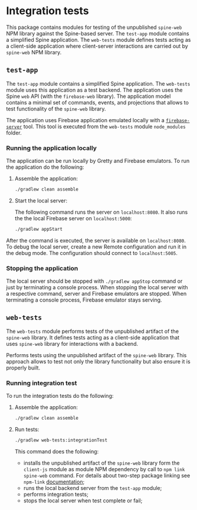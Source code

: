 # Integration tests

This package contains modules for testing of the unpublished `spine-web` NPM library against
the Spine-based server. The `test-app` module contains a simplified Spine application.
The `web-tests` module defines tests acting as a client-side application where client-server
interactions are carried out by `spine-web` NPM library.

## `test-app`

The `test-app` module contains a simplified Spine application. The `web-tests` module uses this
application as a test backend. The application uses the Spine `web` API (with the `firebase-web`
library). The application model contains a minimal set of commands, events, and projections that
allows to test functionality of the `spine-web` library.

The application uses Firebase application emulated locally with a [`firebase-server`](https://www.npmjs.com/package/firebase-server)
tool. This tool is executed from the `web-tests` module `node_modules` folder.

### Running the application locally

The application can be run locally by Gretty and Firebase emulators. To run the
application do the following:
1. Assemble the application:
    ```bash
    ./gradlew clean assemble
    ```
    
2. Start the local server:

    The following command runs the server on `localhost:8080`. It also runs
    the the local Firebase server on `localhost:5000`:
    ```bash
    ./gradlew appStart
    ```

After the command is executed, the server is available on `localhost:8080`.
To debug the local server, create a new Remote configuration and run it in the debug mode.
The configuration should connect to `localhost:5005`.

### Stopping the application
 
The local server should be stopped with `./gradlew appStop` command or just by terminating a
console process. When stopping the local server with a respective command, server and
Firebase emulators are stopped. When terminating a console process, Firebase emulator stays serving.

## `web-tests`

The `web-tests` module performs tests of the unpublished artifact of the `spine-web` library. It
defines tests acting as a client-side application that uses `spine-web` library for interactions
with a backend.

Performs tests using the unpublished artifact of the `spine-web` library. This approach allows to
test not only the library functionality but also ensure it is properly built.

### Running integration test

To run the integration tests do the following:
1. Assemble the application:
    ```bash
    ./gradlew clean assemble
    ```
    
2. Run tests:
    ```bash
    ./gradlew web-tests:integrationTest
    ```
    This command does the following:
     - installs the unpublished artifact of the `spine-web` library form the `client-js` module 
       as module NPM dependency by call to `npm link spine-web` command. For details about
       two-step package linking see `npm-link` [documentation](https://docs.npmjs.com/cli/link);
     - runs the local backend server from the `test-app` module;
     - performs integration tests;
     - stops the local server when test complete or fail;
